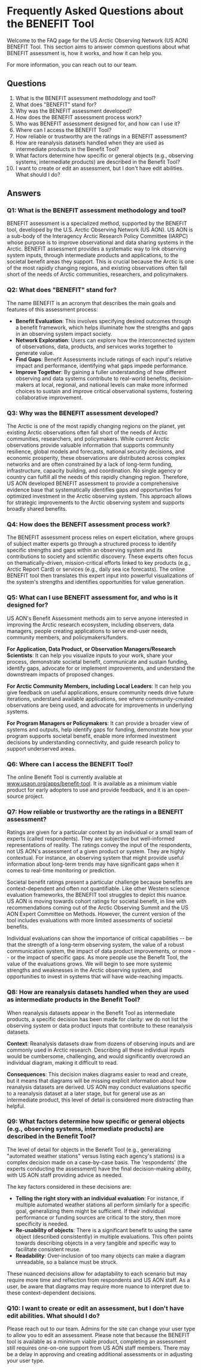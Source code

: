 # Frequently Asked Questions about the BENEFIT Tool

Welcome to the FAQ page for the US Arctic Observing Network (US AON) BENEFIT Tool. This section aims to answer common questions about what BENEFIT assessment is, how it works, and how it can help you.

For more information, you can reach out to our team.

## Questions

1. What is the BENEFIT assessment methodology and tool?
2. What does "BENEFIT" stand for?
3. Why was the BENEFIT assessment developed?
4. How does the BENEFIT assessment process work?
5. Who was BENEFIT assessment designed for, and how can I use it?
6. Where can I access the BENEFIT Tool?
7. How reliable or trustworthy are the ratings in a BENEFIT assessment?
8. How are reanalysis datasets handled when they are used as intermediate products in the Benefit Tool?
9. What factors determine how specific or general objects (e.g., observing systems, intermediate products) are described in the Benefit Tool?
10. I want to create or edit an assessment, but I don't have edit abilities. What should I do?

## Answers

### Q1: What is the BENEFIT assessment methodology and tool?

BENEFIT assessment is a specialized method, supported by the BENEFIT tool, developed by the U.S. Arctic Observing Network (US AON). US AON is a sub-body of the Interagency Arctic Research Policy Committee (IARPC) whose purpose is to improve observational and data sharing systems in the Arctic. BENEFIT assessment provides a systematic way to link observing system inputs, through intermediate products and applications, to the societal benefit areas they support. This is crucial because the Arctic is one of the most rapidly changing regions, and existing observations often fall short of the needs of Arctic communities, researchers, and policymakers.

### Q2: What does "BENEFIT" stand for?

The name BENEFIT is an acronym that describes the main goals and features of this assessment process:

- **Benefit Evaluation**: This involves specifying desired outcomes through a benefit framework, which helps illuminate how the strengths and gaps in an observing system impact society.
- **Network Exploration**: Users can explore how the interconnected system of observations, data, products, and services works together to generate value.
- **Find Gaps**: Benefit Assessments include ratings of each input's relative impact and performance, identifying what gaps impede performance.
- **Improve Together**: By gaining a fuller understanding of how different observing and data systems contribute to real-world benefits, decision-makers at local, regional, and national levels can make more informed choices to sustain and improve critical observational systems, fostering collaborative improvement.

### Q3: Why was the BENEFIT assessment developed?

The Arctic is one of the most rapidly changing regions on the planet, yet existing Arctic observations often fall short of the needs of Arctic communities, researchers, and policymakers. While current Arctic observations provide valuable information that supports community resilience, global models and forecasts, national security decisions, and economic prosperity, these observations are distributed across complex networks and are often constrained by a lack of long-term funding, infrastructure, capacity building, and coordination. No single agency or country can fulfill all the needs of this rapidly changing region. Therefore, US AON developed BENEFIT assessment to provide a comprehensive evidence base that systematically identifies gaps and opportunities for optimized investment in the Arctic observing system. This approach allows for strategic improvements to the Arctic observing system and supports broadly shared benefits.

### Q4: How does the BENEFIT assessment process work?

The BENEFIT assessment process relies on expert elicitation, where groups of subject matter experts go through a structured process to identify specific strengths and gaps within an observing system and its contributions to society and scientific discovery. These experts often focus on thematically-driven, mission-critical efforts linked to key products (e.g., Arctic Report Card) or services (e.g., daily sea ice forecasts). The online BENEFIT tool then translates this expert input into powerful visualizations of the system's strengths and identifies opportunities for value generation.

### Q5: What can I use BENEFIT assessment for, and who is it designed for?

US AON's Benefit Assessment methods aim to serve anyone interested in improving the Arctic research ecosystem, including observers, data managers, people creating applications to serve end-user needs, community members, and policymakers/funders.

**For Application, Data Product, or Observation Managers/Research Scientists**: It can help you visualize inputs to your work, share your process, demonstrate societal benefit, communicate and sustain funding, identify gaps, advocate for or implement improvements, and understand the downstream impacts of proposed changes.

**For Arctic Community Members, including Local Leaders**: It can help you give feedback on useful applications, ensure community needs drive future iterations, understand available applications, see where community-created observations are being used, and advocate for improvements in underlying systems.

**For Program Managers or Policymakers**: It can provide a broader view of systems and outputs, help identify gaps for funding, demonstrate how your program supports societal benefit, enable more informed investment decisions by understanding connectivity, and guide research policy to support underserved areas.

### Q6: Where can I access the BENEFIT Tool?

The online Benefit Tool is currently available at www.usaon.org/apps/benefit-tool. It is available as a minimum viable product for early adopters to use and provide feedback, and it is an open-source project.

### Q7: How reliable or trustworthy are the ratings in a BENEFIT assessment?

Ratings are given for a particular context by an individual or a small team of experts (called respondents). They are subjective but well-informed representations of reality. The ratings convey the input of the respondents, not US AON's assessment of a given product or system. They are highly contextual. For instance, an observing system that might provide useful information about long-term trends may have significant gaps when it comes to real-time monitoring or prediction.

Societal benefit ratings present a particular challenge because benefits are context-dependent and often not quantifiable. Like other Western science evaluation frameworks, the BENEFIT tool struggles to depict this nuance. US AON is moving towards cohort ratings for societal benefit, in line with recommendations coming out of the Arctic Observing Summit and the US AON Expert Committee on Methods. However, the current version of the tool includes evaluations with more limited assessments of societal benefits.

Individual evaluations can show the importance of critical capabilities -- be that the strength of a long-term observing system, the value of a robust communication system, the impact of data product improvements, or more -- or the impact of specific gaps. As more people use the Benefit Tool, the value of the evaluations grows. We will begin to see more systemic strengths and weaknesses in the Arctic observing system, and opportunities to invest in systems that will have wide-reaching impacts.

### Q8: How are reanalysis datasets handled when they are used as intermediate products in the Benefit Tool?

When reanalysis datasets appear in the Benefit Tool as intermediate products, a specific decision has been made for clarity: we do not list the observing system or data product inputs that contribute to these reanalysis datasets.

**Context**: Reanalysis datasets draw from dozens of observing inputs and are commonly used in Arctic research. Describing all these individual inputs would be cumbersome, challenging, and would significantly overcrowd an individual diagram, making it difficult to read.

**Consequences**: This decision makes diagrams easier to read and create, but it means that diagrams will be missing explicit information about how reanalysis datasets are derived. US AON may conduct evaluations specific to a reanalysis dataset at a later stage, but for general use as an intermediate product, this level of detail is considered more distracting than helpful.

### Q9: What factors determine how specific or general objects (e.g., observing systems, intermediate products) are described in the Benefit Tool?

The level of detail for objects in the Benefit Tool (e.g., generalizing "automated weather stations" versus listing each agency's stations) is a complex decision made on a case-by-case basis. The 'respondents' (the experts conducting the assessment) have the final decision-making ability, with US AON staff providing advice as needed.

The key factors considered in these decisions are:

- **Telling the right story with an individual evaluation**: For instance, if multiple automated weather stations all perform similarly for a specific goal, generalizing them might be sufficient. If their individual performance or funding sources are critical to the story, then more specificity is needed.
- **Re-usability of objects**: There is a significant benefit to using the same object (described consistently) in multiple evaluations. This often points towards describing objects in a very tangible and specific way to facilitate consistent reuse.
- **Readability**: Over-inclusion of too many objects can make a diagram unreadable, so a balance must be struck.

These nuanced decisions allow for adaptability to each scenario but may require more time and reflection from respondents and US AON staff. As a user, be aware that diagrams may require more nuance to interpret due to these context-dependent decisions.

### Q10: I want to create or edit an assessment, but I don't have edit abilities. What should I do?

Please reach out to our team. Admins for the site can change your user type to allow you to edit an assessment. Please note that because the BENEFIT tool is available as a minimum viable product, completing an assessment still requires one-on-one support from US AON staff members. There may be a delay in approving and creating additional assessments or in adjusting your user type.
